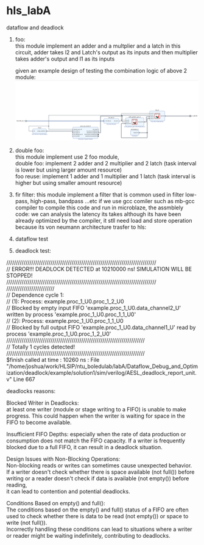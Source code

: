 # hls_labA
dataflow and deadlock  

   
1. foo:  
   this module implement an adder and a multplier and a latch in this circuit,
   adder takes l2 and Latch's output as its inputs and then multiplier takes adder's output and l1 as its inputs

   given an example design of testing the combination logic of above 2 module:    
    ![alt text](https://github.com/joshuahwfwEE/HLS_ATP/blob/main/design1_pattern_plus_foo.png?raw=true)    

2. double foo:  
   this module implement use 2 foo module,  
   double foo: implement 2 adder and 2 multiplier and 2 latch (task interval is lower but using larger amount resource)  
   foo reuse: implement 1 adder and 1 multiplier and 1 latch (task interval is higher but using smaller amount resource)  

3. fir filter:
   this module implement a filter that is common used in filter low-pass, high-pass, bandpass ...etc
   if we use gcc comiler such as mb-gcc compiler to compile this code and run in microblaze,
   the assmblely code:
   we can analysis the latency its takes although its have been already optimized by the compiler, it stll need load and store operation because its von neumann architecture trasfer to hls:  
   
4. dataflow test  



5. deadlock test:
   
//////////////////////////////////////////////////////////////////////////////  
// ERROR!!! DEADLOCK DETECTED at 10210000 ns! SIMULATION WILL BE STOPPED!       
//////////////////////////////////////////////////////////////////////////////  
/////////////////////////  
// Dependence cycle 1:  
// (1): Process: example.proc_1_U0.proc_1_2_U0  
//      Blocked by empty input FIFO 'example.proc_1_U0.data_channel2_U' written by process 'example.proc_1_U0.proc_1_1_U0'  
// (2): Process: example.proc_1_U0.proc_1_1_U0  
//      Blocked by full output FIFO 'example.proc_1_U0.data_channel1_U' read by process 'example.proc_1_U0.proc_1_2_U0'  
////////////////////////////////////////////////////////////////////////  
// Totally 1 cycles detected!  
////////////////////////////////////////////////////////////////////////  
$finish called at time : 10260 ns : File "/home/joshua/work/HLSIP/ntu_boledulab/labA/Dataflow_Debug_and_Optimization/deadlock/example/solution1/sim/verilog/AESL_deadlock_report_unit.v" Line 667  

deadlocks reasons:  

Blocked Writer in Deadlocks:  
at least one writer (module or stage writing to a FIFO) is unable to make progress. This could happen when the writer is waiting for space in the FIFO to become available.  

Insufficient FIFO Depths:
especially when the rate of data production or consumption does not match the FIFO capacity. If a writer is frequently blocked due to a full FIFO, it can result in a deadlock situation.  

Design Issues with Non-Blocking Operations:  
Non-blocking reads or writes can sometimes cause unexpected behavior.   
If a writer doesn't check whether there is space available (not full()) before writing or a reader doesn't check if data is available (not empty()) before reading,   
it can lead to contention and potential deadlocks.

Conditions Based on empty() and full():    
The conditions based on the empty() and full() status of a FIFO are often used to check whether there is data to be read (not empty()) or space to write (not full()).     
Incorrectly handling these conditions can lead to situations where a writer or reader might be waiting indefinitely, contributing to deadlocks.    

